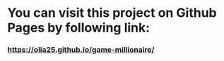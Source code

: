 # You can visit this project on Github Pages by following link:
### https://olia25.github.io/game-millionaire/
